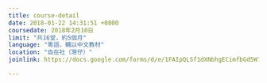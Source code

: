 ```yaml
---
title: course-detail
date: 2018-01-22 14:31:51 +0800
coursedate: 2018年2月10日
limit: "共16堂，約5個月"
language: "粵語，輔以中文教材"
location: "自在社（灣仔）"
joinlink: https://docs.google.com/forms/d/e/1FAIpQLSf1dXNbhgECimfbGd5W7napKJGcW98pbYD3ZHO804QE6ovJcg/viewform

---
```

